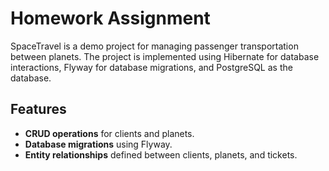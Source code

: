 # Homework Assignment

SpaceTravel is a demo project for managing passenger transportation between planets. The project is implemented using Hibernate for database interactions, Flyway for database migrations, and PostgreSQL as the database.

## Features
- **CRUD operations** for clients and planets.
- **Database migrations** using Flyway.
- **Entity relationships** defined between clients, planets, and tickets.
